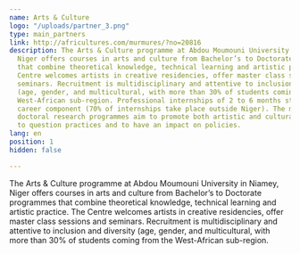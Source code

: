 ```yaml
---
name: Arts & Culture
logo: "/uploads/partner_3.png"
type: main_partners
link: http://africultures.com/murmures/?no=20816
description: The Arts & Culture programme at Abdou Moumouni University in Niamey,
  Niger offers courses in arts and culture from Bachelor’s to Doctorate programmes
  that combine theoretical knowledge, technical learning and artistic practice. The
  Centre welcomes artists in creative residencies, offer master class sessions and
  seminars. Recruitment is multidisciplinary and attentive to inclusion and diversity
  (age, gender, and multicultural, with more than 30% of students coming from the
  West-African sub-region. Professional internships of 2 to 6 months strengthen the
  career component (70% of internships take place outside Niger). The master's and
  doctoral research programmes aim to promote both artistic and cultural heritage,
  to question practices and to have an impact on policies.
lang: en
position: 1
hidden: false

---
```

The Arts & Culture programme at Abdou Moumouni University in Niamey, Niger offers courses in arts and culture from Bachelor’s to Doctorate programmes that combine theoretical knowledge, technical learning and artistic practice. The Centre welcomes artists in creative residencies, offer master class sessions and seminars. Recruitment is multidisciplinary and attentive to inclusion and diversity (age, gender, and multicultural, with more than 30% of students coming from the West-African sub-region.